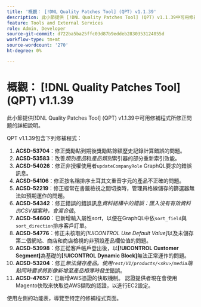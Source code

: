 ```yaml
---
title: '概觀： [!DNL Quality Patches Tool] (QPT) v1.1.39'
description: 此小節提供 [!DNL Quality Patches Tool] (QPT) v1.1.39中可用修補程式所修正問題的詳細說明。
feature: Tools and External Services
role: Admin, Developer
source-git-commit: d722ba5ba25ffc03d87b9eddeb2830353124055d
workflow-type: tm+mt
source-wordcount: '270'
ht-degree: 0%

---
```


# 概觀： [!DNL Quality Patches Tool] (QPT) v1.1.39

此小節提供[!DNL Quality Patches Tool] (QPT) v1.1.39中可用修補程式所修正問題的詳細說明。

QPT v1.1.39包含下列修補程式：

1. **ACSD-53704**：修正獎勵點到期後獎勵點餘額歷史記錄計算錯誤的問題。
1. **ACSD-53583**：改善&#x200B;*類別產品*&#x200B;和&#x200B;*產品類別*&#x200B;索引器的部分重新索引效能。
1. **ACSD-54026**：修正非授權使用者`updateCompanyRole` GraphQL要求的錯誤訊息。
1. **ACSD-54106**：修正按名稱排序土耳其文重音字元的產品不正確的問題。
1. **ACSD-52219**：修正經常在書籤檢視之間切換時，管理員格線儲存的篩選器無法如預期運作的問題。
1. **ACSD-54342**：修正錯誤的錯誤訊息&#x200B;*資料結構中的錯誤：匯入沒有有效資料的CSV檔案時，會混合值*。
1. **ACSD-54660**：已新增輸入屬性&#x200B;*sort*，以便在GraphQL中依`sort_field`與`sort_direction`排序客戶訂單。
1. **ACSD-54776**：修正未核取的&#x200B;*[!UICONTROL Use Default Value]*&#x200B;以及未儲存第二個網站、商店和商店檢視的非預設產品欄位值的問題。
1. **ACSD-53998**：修正從客戶帳戶登出後，以&#x200B;**[!UICONTROL Customer Segment]**&#x200B;為基礎的&#x200B;**[!UICONTROL Dynamic Block]**&#x200B;無法正常運作的問題。
1. **ACSD-53204**：修正&#x200B;*無法儲存產品。使用`rest/V1/products/<sku>/media`端點同時要求將影像新增至產品相簿時發生*&#x200B;錯誤。
1. **ACSD-47657**：已新增AWS憑證的快取機制。 認證提供者現在會使用Magento快取來快取從AWS擷取的認證，以進行EC2設定。

使用左側的功能表，導覽至特定的修補程式頁面。
